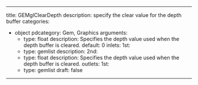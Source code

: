 
---
title: GEMglClearDepth
description: specify the clear value for the depth buffer
categories:
  - object
pdcategory: Gem, Graphics
arguments:
    - type: float
      description: Specifies the depth value used when the depth buffer is cleared.
      default: 0
inlets:
  1st:
    - type: gemlist
      description:
  2nd:
    - type: float
      description: Specifies the depth value used when the depth buffer is cleared.
outlets:
  1st:
    - type: gemlist
draft: false
---

